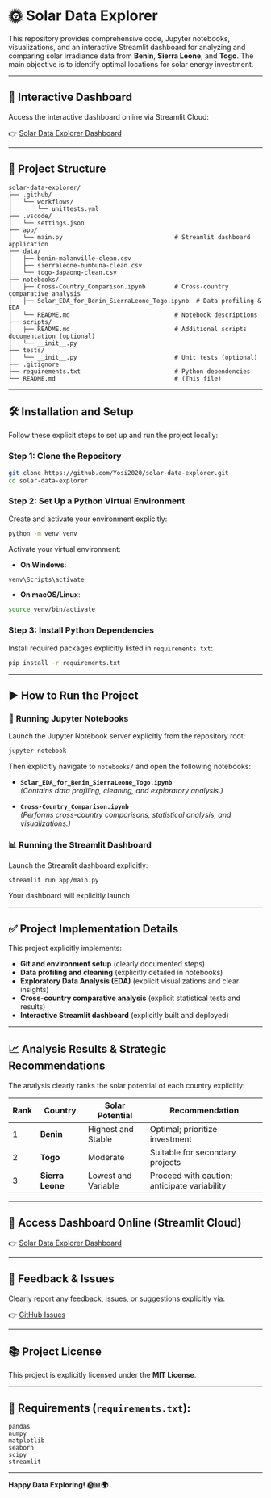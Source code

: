 # 🌞 Solar Data Explorer

This repository provides comprehensive code, Jupyter notebooks, visualizations, and an interactive Streamlit dashboard for analyzing and comparing solar irradiance data from **Benin**, **Sierra Leone**, and **Togo**. The main objective is to identify optimal locations for solar energy investment.

---

## 🚀 Interactive Dashboard

Access the interactive dashboard online via Streamlit Cloud:

👉 [Solar Data Explorer Dashboard](https://yosi2020-solar-data-explorer-appmain-trvxrs.streamlit.app/)

---

## 📂 Project Structure

```
solar-data-explorer/
├── .github/
│   └── workflows/
│       └── unittests.yml
├── .vscode/
│   └── settings.json
├── app/
│   └── main.py                               # Streamlit dashboard application
├── data/
│   ├── benin-malanville-clean.csv
│   ├── sierraleone-bumbuna-clean.csv
│   └── togo-dapaong-clean.csv
├── notebooks/
│   ├── Cross-Country_Comparison.ipynb        # Cross-country comparative analysis
│   ├── Solar_EDA_for_Benin_SierraLeone_Togo.ipynb  # Data profiling & EDA
│   └── README.md                             # Notebook descriptions
├── scripts/
│   ├── README.md                             # Additional scripts documentation (optional)
│   └── __init__.py
├── tests/
│   └── __init__.py                           # Unit tests (optional)
├── .gitignore
├── requirements.txt                          # Python dependencies
└── README.md                                 # (This file)
```

---

## 🛠️ Installation and Setup

Follow these explicit steps to set up and run the project locally:

### **Step 1: Clone the Repository**

```bash
git clone https://github.com/Yosi2020/solar-data-explorer.git
cd solar-data-explorer
```

### **Step 2: Set Up a Python Virtual Environment**

Create and activate your environment explicitly:

```bash
python -m venv venv
```

Activate your virtual environment:

- **On Windows**:
```bash
venv\Scripts\activate
```

- **On macOS/Linux**:
```bash
source venv/bin/activate
```

### **Step 3: Install Python Dependencies**

Install required packages explicitly listed in `requirements.txt`:

```bash
pip install -r requirements.txt
```

---

## ▶️ How to Run the Project

### 📓 **Running Jupyter Notebooks**

Launch the Jupyter Notebook server explicitly from the repository root:

```bash
jupyter notebook
```

Then explicitly navigate to `notebooks/` and open the following notebooks:

- **`Solar_EDA_for_Benin_SierraLeone_Togo.ipynb`**  
*(Contains data profiling, cleaning, and exploratory analysis.)*

- **`Cross-Country_Comparison.ipynb`**  
*(Performs cross-country comparisons, statistical analysis, and visualizations.)*

### 📊 **Running the Streamlit Dashboard**

Launch the Streamlit dashboard explicitly:

```bash
streamlit run app/main.py
```

Your dashboard will explicitly launch

---

## ✅ Project Implementation Details

This project explicitly implements:

- **Git and environment setup** (clearly documented steps)
- **Data profiling and cleaning** (explicitly detailed in notebooks)
- **Exploratory Data Analysis (EDA)** (explicit visualizations and clear insights)
- **Cross-country comparative analysis** (explicit statistical tests and results)
- **Interactive Streamlit dashboard** (explicitly built and deployed)

---

## 📈 Analysis Results & Strategic Recommendations

The analysis clearly ranks the solar potential of each country explicitly:

| Rank | Country          | Solar Potential        | Recommendation                             |
|------|------------------|------------------------|--------------------------------------------|
| 1    | **Benin**        | Highest and Stable     | Optimal; prioritize investment             |
| 2    | **Togo**         | Moderate               | Suitable for secondary projects            |
| 3    | **Sierra Leone** | Lowest and Variable    | Proceed with caution; anticipate variability|

---

## 📌 Access Dashboard Online (Streamlit Cloud)

👉 [Solar Data Explorer Dashboard](https://yosi2020-solar-data-explorer-appmain-trvxrs.streamlit.app/)

---

## 📝 Feedback & Issues

Clearly report any feedback, issues, or suggestions explicitly via:

👉 [GitHub Issues](https://github.com/Yosi2020/solar-data-explorer/issues)

---

## 📚 Project License

This project is explicitly licensed under the **MIT License**.

---

## 🧰 Requirements (`requirements.txt`):

```
pandas
numpy
matplotlib
seaborn
scipy
streamlit
```

---

**Happy Data Exploring! 🌞📊🌍**
